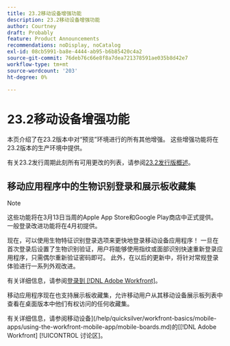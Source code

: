 ```yaml
---
title: 23.2移动设备增强功能
description: 23.2移动设备增强功能
author: Courtney
draft: Probably
feature: Product Announcements
recommendations: noDisplay, noCatalog
exl-id: 08cb5991-ba8e-4444-ab95-b6b85420c4a2
source-git-commit: 76deb76c66e8f8a7dea721378591ae035b8d42e7
workflow-type: tm+mt
source-wordcount: '203'
ht-degree: 0%

---
```


# 23.2移动设备增强功能

本页介绍了在23.2版本中对“预览”环境进行的所有其他增强。 这些增强功能将在23.2版本的生产环境中提供。

有关23.2发行周期此刻所有可用更改的列表，请参阅[23.2发行版概述](/help/quicksilver/product-announcements/product-releases/23.2-release-activity/23-2-release-overview.md)。

## 移动应用程序中的生物识别登录和展示板收藏集

>[!NOTE]
>
>这些功能将在3月13日当周的Apple App Store和Google Play商店中正式提供。 一般登录改进功能将在4月初提供。


现在，可以使用生物特征识别登录选项来更快地登录移动设备应用程序！ 一旦在首次登录后设置了生物识别验证，用户将能够使用指纹或面部识别快速重新登录应用程序，只需偶尔重新验证密码即可。 此外，在以后的更新中，将针对常规登录体验进行一系列外观改进。

有关详细信息，请参阅[登录到 [!DNL Adobe Workfront]](/help/quicksilver/workfront-basics/manage-your-account-and-profile/managing-your-workfront-account/log-in-to-workfront.md)。

移动应用程序现在也支持展示板收藏集，允许移动用户从其移动设备展示板列表中查看在桌面版本中他们有权访问的任何收藏集。

有关详细信息，请参阅移动设备](/help/quicksilver/workfront-basics/mobile-apps/using-the-workfront-mobile-app/mobile-boards.md)的[[!DNL Adobe Workfront] [!UICONTROL 讨论区]。

